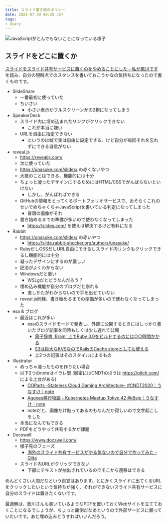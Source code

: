 ```yaml
---
title: スライド置き場のポリシー
date: 2021-07-30 00:25 JST
tags:
- diary
---
```



![JavaScriptがとんでもないことになっている様子](2021/slide-share-services-javascript.png)

## スライドをどこに置くか
[スライドをスライド共有サービスに置くのをやめることにした - 私が歌川です](https://blog.utgw.net/entry/2018/03/20/020148) を読み、自分の現時点でのスタンスを書いておこうかなの気持ちになったので書くものです。

- SlideShare
    - 一番最初に使っていた
    - ちいさい
        - 小さい表示かフルスクリーンかの2択になってしまう
- SpeakerDeck
    - スライド内に埋め込まれたリンクがクリックできない
        - これが本当に嫌い
    - URLを自由に指定できない
        - というのは嘘で実は自由に設定できる、けど自分が毎回それを忘れずにできる自信がない
- reveal.js
    - <https://revealjs.com/>
    - 次に使っていた
    - <https://unasuke.com/slides/> の赤くないやつ
    - 大抵のことはできる、機能的には十分
    - ちょっと凝ったデザインにするためにはHTML/CSSでがんばらないといけない
        - しかし、がんばればできる
    - GitHubの情報をとってくるポートフォリオサービスで、おそらくこれのせいでめちゃくちゃJavaScriptを書いている判定になってしまった
        - 冒頭の画像がそれ
    - 書き始めるまでの準備が多いので使わなくなってしまった
        - <https://slides.com/> を使えば解決するけど有料になる
- Rabbit
    - <https://unasuke.com/slides/> の赤いやつ
        -  <https://slide.rabbit-shocker.org/authors/unasuke/>
    - RubyだしOSSだしURL自由にできるしスライド内リンクもクリックできるし機能的には十分
    - 凝ったデザインにするのが厳しい
    - 記法がよくわからない
    - Windowsだと重い
        - WSLgだとどうなんだろう？
    - 埋め込み機能が自分のブログだと崩れる
        - 直しかたがわからないので手を出せていない
    - reveal.js同様、書き始めるまでの準備が多いので使わなくなってしまった
- esa & ブログ
    - 最近はこれが多い
        - esaのスライドモードで発表し、外部に公開するときにはしっかり書いたブログ記事を同時もしくは少し遅れて公開
            - [電子辞書 'Brain' 上でRuby 3.0をビルドするのには○○時間かかる](/2021/building-ruby-on-brainux/)
            - [S3は巨大なKVSなのでRailsのCache storeとしても使える](/2021/use-amazon-s3-as-rails-cache-store/)
            - 上2つの記事はそのスタイルによるもの
- Illustrator
    - めっちゃ凝ったものを作りたい場合
    - 以下2つのnoteはイラレ製 (厳密にはCNDTのほうは <https://pitch.com/> による土台がある)
        - [OOParts -Stateless Cloud Gaming Architecture- #CNDT2020｜うなすけ｜note](https://note.com/unasuke/n/n0f154a1795b1)
        - [Agones移行物語 - Kubernetes Meetup Tokyo 42 #k8sjp｜うなすけ｜note](https://note.com/unasuke/n/neddb8af116fd)
        - noteだと、画像だけ貼ってあるのもなんだか寂しいので文字起こしをした
    - 本当になんでもできる
    - PDFをどうやって共有するかが課題
- Docswell
    - <https://www.docswell.com/>
    - 様子見のフェーズ
      - [海外のスライド共有サービスがやる気ないので自分で作ってみた - Qiita](https://qiita.com/ku_suke/items/7702c7b25aa31672a2bf)
    - スライド内URLがクリックできない
        - 下部にテキストが抽出されているのでそこから遷移はできる

めんどくさい人間だなという自覚はあります。とにかくスライドに出てくるURLをクリックしたいという気持ちが強く、それができないスライド共有サービスに自分のスライドは置きたくないです。

最適解は、歌川さんも書いているようなPDFを置いておくWebサイトを立てておくことになるでしょうが、ちょっと面倒だなあというので外部サービスに頼っていたいです。あと埋め込みどうすればいいんだろう。
